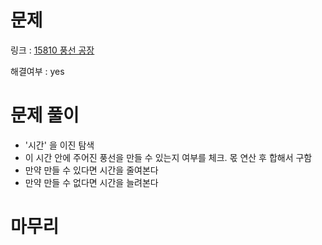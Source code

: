 # 문제
링크 : [15810 풍선 공장](https://www.acmicpc.net/problem/15810)

해결여부 : yes

# 문제 풀이
- '시간' 을 이진 탐색
- 이 시간 안에 주어진 풍선을 만들 수 있는지 여부를 체크. 몫 연산 후 합해서 구함
- 만약 만들 수 있다면 시간을 줄여본다
- 만약 만들 수 없다면 시간을 늘려본다

# 마무리